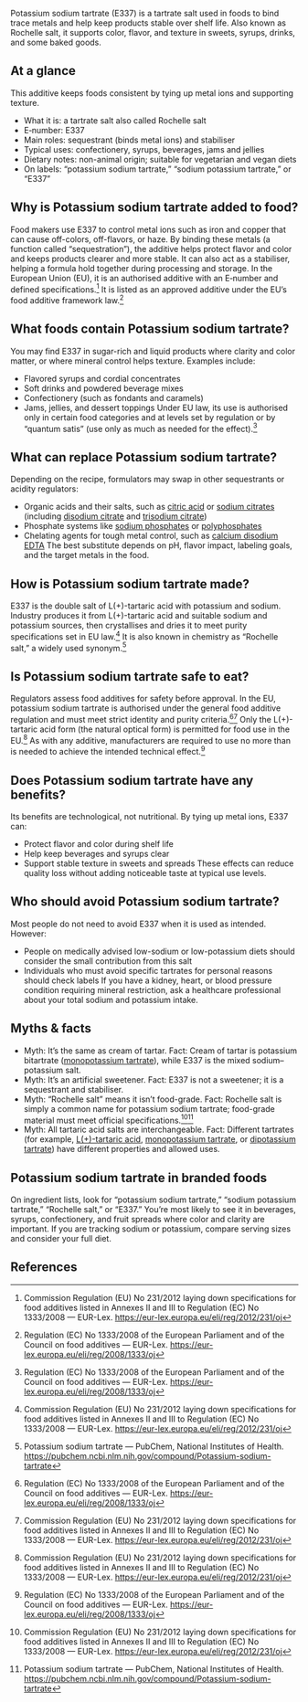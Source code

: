 Potassium sodium tartrate (E337) is a tartrate salt used in foods to bind trace metals and help keep products stable over shelf life. Also known as Rochelle salt, it supports color, flavor, and texture in sweets, syrups, drinks, and some baked goods.
<!--more-->

## At a glance
This additive keeps foods consistent by tying up metal ions and supporting texture.

- What it is: a tartrate salt also called Rochelle salt
- E‑number: E337
- Main roles: sequestrant (binds metal ions) and stabiliser
- Typical uses: confectionery, syrups, beverages, jams and jellies
- Dietary notes: non-animal origin; suitable for vegetarian and vegan diets
- On labels: “potassium sodium tartrate,” “sodium potassium tartrate,” or “E337”

## Why is Potassium sodium tartrate added to food?
Food makers use E337 to control metal ions such as iron and copper that can cause off-colors, off-flavors, or haze. By binding these metals (a function called “sequestration”), the additive helps protect flavor and color and keeps products clearer and more stable. It can also act as a stabiliser, helping a formula hold together during processing and storage. In the European Union (EU), it is an authorised additive with an E‑number and defined specifications.[^1] It is listed as an approved additive under the EU’s food additive framework law.[^2]

## What foods contain Potassium sodium tartrate?
You may find E337 in sugar-rich and liquid products where clarity and color matter, or where mineral control helps texture. Examples include:
- Flavored syrups and cordial concentrates
- Soft drinks and powdered beverage mixes
- Confectionery (such as fondants and caramels)
- Jams, jellies, and dessert toppings
Under EU law, its use is authorised only in certain food categories and at levels set by regulation or by “quantum satis” (use only as much as needed for the effect).[^2]

## What can replace Potassium sodium tartrate?
Depending on the recipe, formulators may swap in other sequestrants or acidity regulators:
- Organic acids and their salts, such as [citric acid](/e330-citric-acid) or [sodium citrates](/e331-sodium-citrates) (including [disodium citrate](/e331ii-disodium-citrate) and [trisodium citrate](/e331iii-trisodium-citrate))
- Phosphate systems like [sodium phosphates](/e339-sodium-phosphates) or [polyphosphates](/e452-polyphosphates)
- Chelating agents for tough metal control, such as [calcium disodium EDTA](/e385-calcium-disodium-ethylenediaminetetraacetate)
The best substitute depends on pH, flavor impact, labeling goals, and the target metals in the food.

## How is Potassium sodium tartrate made?
E337 is the double salt of L(+)-tartaric acid with potassium and sodium. Industry produces it from L(+)-tartaric acid and suitable sodium and potassium sources, then crystallises and dries it to meet purity specifications set in EU law.[^1] It is also known in chemistry as “Rochelle salt,” a widely used synonym.[^3]

## Is Potassium sodium tartrate safe to eat?
Regulators assess food additives for safety before approval. In the EU, potassium sodium tartrate is authorised under the general food additive regulation and must meet strict identity and purity criteria.[^2][^1] Only the L(+)-tartaric acid form (the natural optical form) is permitted for food use in the EU.[^1] As with any additive, manufacturers are required to use no more than is needed to achieve the intended technical effect.[^2]

## Does Potassium sodium tartrate have any benefits?
Its benefits are technological, not nutritional. By tying up metal ions, E337 can:
- Protect flavor and color during shelf life
- Help keep beverages and syrups clear
- Support stable texture in sweets and spreads
These effects can reduce quality loss without adding noticeable taste at typical use levels.

## Who should avoid Potassium sodium tartrate?
Most people do not need to avoid E337 when it is used as intended. However:
- People on medically advised low-sodium or low-potassium diets should consider the small contribution from this salt
- Individuals who must avoid specific tartrates for personal reasons should check labels
If you have a kidney, heart, or blood pressure condition requiring mineral restriction, ask a healthcare professional about your total sodium and potassium intake.

## Myths & facts
- Myth: It’s the same as cream of tartar. Fact: Cream of tartar is potassium bitartrate ([monopotassium tartrate](/e336i-monopotassium-tartrate)), while E337 is the mixed sodium–potassium salt.
- Myth: It’s an artificial sweetener. Fact: E337 is not a sweetener; it is a sequestrant and stabiliser.
- Myth: “Rochelle salt” means it isn’t food-grade. Fact: Rochelle salt is simply a common name for potassium sodium tartrate; food-grade material must meet official specifications.[^1][^3]
- Myth: All tartaric acid salts are interchangeable. Fact: Different tartrates (for example, [L(+)-tartaric acid](/e334-l-tartaric-acid), [monopotassium tartrate](/e336i-monopotassium-tartrate), or [dipotassium tartrate](/e336ii-dipotassium-tartrate)) have different properties and allowed uses.

## Potassium sodium tartrate in branded foods
On ingredient lists, look for “potassium sodium tartrate,” “sodium potassium tartrate,” “Rochelle salt,” or “E337.” You’re most likely to see it in beverages, syrups, confectionery, and fruit spreads where color and clarity are important. If you are tracking sodium or potassium, compare serving sizes and consider your full diet.

## References
[^1]: Commission Regulation (EU) No 231/2012 laying down specifications for food additives listed in Annexes II and III to Regulation (EC) No 1333/2008 — EUR-Lex. https://eur-lex.europa.eu/eli/reg/2012/231/oj
[^2]: Regulation (EC) No 1333/2008 of the European Parliament and of the Council on food additives — EUR-Lex. https://eur-lex.europa.eu/eli/reg/2008/1333/oj
[^3]: Potassium sodium tartrate — PubChem, National Institutes of Health. https://pubchem.ncbi.nlm.nih.gov/compound/Potassium-sodium-tartrate
